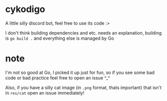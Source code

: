 # cykodigo

A little silly discord bot, feel free to use its code :>

I don't think building dependencies and etc. needs an explanation, building is `go build .` and everything else is managed by Go

# note

I'm not so good at Go, I picked it up just for fun, so if you see some bad code or bad practice feel free to open an issue ^\_^

Also, if you have a silly cat image (in `.png` format, thats important) that isn't in `res/cat` open an issue immediately!
